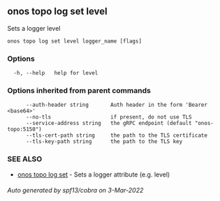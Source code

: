 ## onos topo log set level

Sets a logger level

```
onos topo log set level logger_name [flags]
```

### Options

```
  -h, --help   help for level
```

### Options inherited from parent commands

```
      --auth-header string       Auth header in the form 'Bearer <base64>'
      --no-tls                   if present, do not use TLS
      --service-address string   the gRPC endpoint (default "onos-topo:5150")
      --tls-cert-path string     the path to the TLS certificate
      --tls-key-path string      the path to the TLS key
```

### SEE ALSO

* [onos topo log set](onos_topo_log_set.md)	 - Sets a logger attribute (e.g. level)

###### Auto generated by spf13/cobra on 3-Mar-2022
